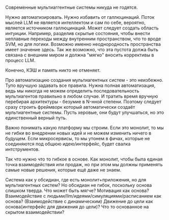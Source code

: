 Современные мультиаггентные системы никуда не годятся. 

Нужно автоматизировать.
Нужно избавить от галлюцинаций. 
Поток мыслей LLM не является интеллектом и сам по себе, вероятно, является источником галлюцинаций. 
Может следует создать область интуиции. Например, разделив скрытые состояния, чтобы внести неплавные переходы между внутренним пространством, что то вроде SVM, но для логики. Возможно именно неоднородность пространства имеет значение здесь. 
Так же возможно, что эта пустота должа быть связана с внешним миром и должна "мягко" вносить коррективы в процесс LLM.

Конечно, КЭШ и память никто не отменяет. 

Про автоматизацию создания мультиагентных систем - это неизбежно. Тупо вручшую задавать все правила. Нужна полная автоматизация, ведь мы никогда не можем определить последовательность мультиагентов правильно в любом случае. И тратить время вручную перебирая архитектуры - безумие в N-нной степени. Поэтому следует сразу строить фреймворк который автоматически создаёт мультиагентные системы. Пусть херовые, они будут улучшаться, но это единственный верный путь. 


Важно понимать какую платформу мы строим. Если это монолит, то мы не гибки во внедрении новых идей и не можем изменить ничего в будущем. 
Если микросервисы, то мы утонем в фичах, которые не соединяются под общюю идею/интерфейс, будет свалка интструментов. 

Так что нужно что то гибкое в основе. Как монолит, чтобы была единая точка взаимодействия или продаж, но при этом мы должны применять самые новые решения, которые ещё даже не знаем. 

Система как у обсидиан, где есть монолит+приложения, но для мультиагентных систем? Но обсидиан не гибок, поскольку основа слишком тверда. 
Что может быть мягче? 
Мотивация как основа? 
Взаимодействие с людьми/llm/идеями/симуляциями/расписанием как основа? (Взаимодействие с динамическим)
Движение до цели как основа(интерфейс для движения до цели)?
Что то основанное на скрытом взаимодействии?

